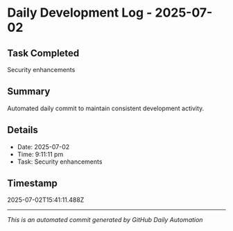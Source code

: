 # Daily Development Log - 2025-07-02

## Task Completed
Security enhancements

## Summary
Automated daily commit to maintain consistent development activity.

## Details
- Date: 2025-07-02
- Time: 9:11:11 pm
- Task: Security enhancements

## Timestamp
2025-07-02T15:41:11.488Z

---
*This is an automated commit generated by GitHub Daily Automation*
